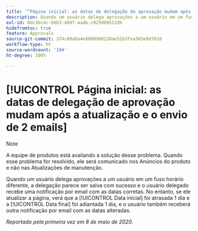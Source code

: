 ```yaml
---
title: '“Página inicial: as datas de delegação de aprovação mudam após a atualização e o envio de 2 emails”'
description: Quando um usuário delega aprovações a um usuário em um fuso horário diferente, a delegação parece ser salva com sucesso e o usuário delegado recebe uma notificação por email com as datas corretas. No entanto, se ele atualizar a página, verá que a Data inicial foi atrasada 1 dia e a Data final foi adiantada 1 dia, e o usuário também receberá outra notificação por email com as datas alteradas.
exl-id: 0dc3bc4c-b6b3-489f-aa4b-c925009512db
hidefromtoc: true
feature: Approvals
source-git-commit: 374c88a6a4e8890968220ae51b3fea303e0d7628
workflow-type: ht
source-wordcount: '194'
ht-degree: 100%

---
```


# [!UICONTROL Página inicial: as datas de delegação de aprovação mudam após a atualização e o envio de 2 emails]

>[!NOTE]
>
>A equipe de produtos está avaliando a solução desse problema. Quando esse problema for resolvido, ele será comunicado nos Anúncios do produto e não nas Atualizações de manutenção.

Quando um usuário delega aprovações a um usuário em um fuso horário diferente, a delegação parece ser salva com sucesso e o usuário delegado recebe uma notificação por email com as datas corretas. No entanto, se ele atualizar a página, verá que a [!UICONTROL Data inicial] foi atrasada 1 dia e a [!UICONTROL Data final] foi adiantada 1 dia, e o usuário também receberá outra notificação por email com as datas alteradas.


_Reportado pela primeira vez em 8 de maio de 2020._
